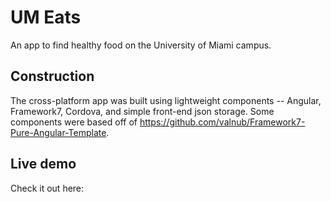 # UM Eats
An app to find healthy food on the University of Miami campus.

## Construction

The cross-platform app was built using lightweight components -- Angular, Framework7, Cordova, and simple front-end json storage. Some components were based off of https://github.com/valnub/Framework7-Pure-Angular-Template.

## Live demo

Check it out here: 

